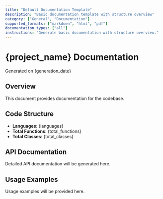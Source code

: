 ```yaml
---
title: "Default Documentation Template"
description: "Basic documentation template with structure overview"
category: ["General", "Documentation"]
supported_formats: ["markdown", "html", "pdf"]
documentation_types: ["all"]
instructions: "Generate basic documentation with structure overview."
---
```


# {project_name} Documentation

Generated on {generation_date}

## Overview

This document provides documentation for the codebase.

## Code Structure

- **Languages**: {languages}
- **Total Functions**: {total_functions}
- **Total Classes**: {total_classes}

## API Documentation

Detailed API documentation will be generated here.

## Usage Examples

Usage examples will be provided here.